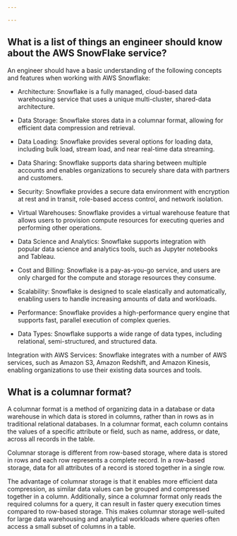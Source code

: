 ```yaml
---

---
```


## What is a list of things an engineer should know about the AWS SnowFlake service?

An engineer should have a basic understanding of the following concepts and features when working with AWS Snowflake:

* Architecture: Snowflake is a fully managed, cloud-based data warehousing service that uses a unique multi-cluster, shared-data architecture.

* Data Storage: Snowflake stores data in a columnar format, allowing for efficient data compression and retrieval.

* Data Loading: Snowflake provides several options for loading data, including bulk load, stream load, and near real-time data streaming.

* Data Sharing: Snowflake supports data sharing between multiple accounts and enables organizations to securely share data with partners and customers.

* Security: Snowflake provides a secure data environment with encryption at rest and in transit, role-based access control, and network isolation.

* Virtual Warehouses: Snowflake provides a virtual warehouse feature that allows users to provision compute resources for executing queries and performing other operations.

* Data Science and Analytics: Snowflake supports integration with popular data science and analytics tools, such as Jupyter notebooks and Tableau.

* Cost and Billing: Snowflake is a pay-as-you-go service, and users are only charged for the compute and storage resources they consume.

* Scalability: Snowflake is designed to scale elastically and automatically, enabling users to handle increasing amounts of data and workloads.

* Performance: Snowflake provides a high-performance query engine that supports fast, parallel execution of complex queries.

* Data Types: Snowflake supports a wide range of data types, including relational, semi-structured, and structured data.

Integration with AWS Services: Snowflake integrates with a number of AWS services, such as Amazon S3, Amazon Redshift, and Amazon Kinesis, enabling organizations to use their existing data sources and tools.

## What is a columnar format?

A columnar format is a method of organizing data in a database or data warehouse in which data is stored in columns, rather than in rows as in traditional relational databases. In a columnar format, each column contains the values of a specific attribute or field, such as name, address, or date, across all records in the table.

Columnar storage is different from row-based storage, where data is stored in rows and each row represents a complete record. In a row-based storage, data for all attributes of a record is stored together in a single row.

The advantage of columnar storage is that it enables more efficient data compression, as similar data values can be grouped and compressed together in a column. Additionally, since a columnar format only reads the required columns for a query, it can result in faster query execution times compared to row-based storage. This makes columnar storage well-suited for large data warehousing and analytical workloads where queries often access a small subset of columns in a table.